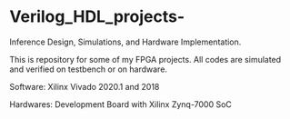# Verilog_HDL_projects-
Inference Design, Simulations, and Hardware Implementation.

This is repository for some of my FPGA projects. All codes are simulated and verified on testbench or on hardware.

Software: Xilinx Vivado 2020.1 and 2018 

Hardwares: Development Board with Xilinx Zynq-7000 SoC 
